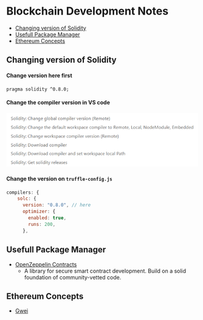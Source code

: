 # Blockchain Development Notes

* [Changing version of Solidity](https://github.com/sakibcy/blockchain-dev-notes#changing-version-of-solidity) 
* [Usefull Package Manager](https://github.com/sakibcy/blockchain-dev-notes#usefull-package-manager)
* [Ethereum Concepts](https://github.com/sakibcy/blockchain-dev-notes#ethereum-concepts)

## Changing version of Solidity

#### Change version here first
```solidity
pragma solidity ^0.8.0; 
```

#### Change the compiler version in VS code
<img src='./images/changeSolidityVersionVSCode.png' />

#### Change the version on ```truffle-config.js```
```javascript
compilers: {
    solc: {
      version: "0.8.0", // here
      optimizer: {
        enabled: true,
        runs: 200,
      },
```

## Usefull Package Manager
* <a href="https://www.npmjs.com/package/@openzeppelin/contracts" target="_blank">OpenZeppelin Contracts</a>
    * A library for secure smart contract development. Build on a solid foundation of community-vetted code.

## Ethereum Concepts
* <a href="https://academy.binance.com/en/glossary/gwei" target="_blank">Gwei</a>
